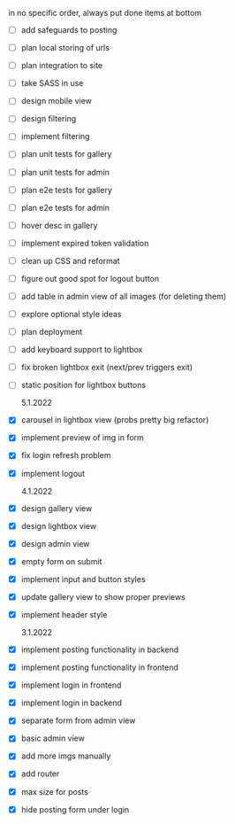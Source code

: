 in no specific order, always put done items at bottom

- [ ] add safeguards to posting
- [ ] plan local storing of urls
- [ ] plan integration to site
- [ ] take SASS in use
- [ ] design mobile view
- [ ] design filtering
- [ ] implement filtering
- [ ] plan unit tests for gallery
- [ ] plan unit tests for admin
- [ ] plan e2e tests for gallery
- [ ] plan e2e tests for admin
- [ ] hover desc in gallery
- [ ] implement expired token validation
- [ ] clean up CSS and reformat
- [ ] figure out good spot for logout button
- [ ] add table in admin view of all images (for deleting them)
- [ ] explore optional style ideas
- [ ] plan deployment
- [ ] add keyboard support to lightbox
- [ ] fix broken lightbox exit (next/prev triggers exit)
- [ ] static position for lightbox buttons

  5.1.2022

- [x] carousel in lightbox view (probs pretty big refactor)
- [x] implement preview of img in form
- [x] fix login refresh problem
- [x] implement logout

  4.1.2022

- [x] design gallery view
- [x] design lightbox view
- [x] design admin view
- [x] empty form on submit
- [x] implement input and button styles
- [x] update gallery view to show proper previews
- [x] implement header style

  3.1.2022

- [x] implement posting functionality in backend
- [x] implement posting functionality in frontend
- [x] implement login in frontend
- [x] implement login in backend
- [x] separate form from admin view
- [x] basic admin view
- [x] add more imgs manually
- [x] add router
- [x] max size for posts
- [x] hide posting form under login
